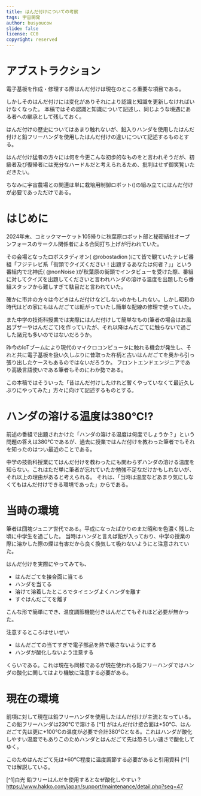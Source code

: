 ```yaml
---
title: はんだ付けについての考察
tags: 宇宙開発
author: busyoucow
slide: false
license: CC0
copyright: reserved
---
```



<div class="page"/>


<div class="page"/>

# アブストラクション

電子基板を作成・修理する際はんだ付けは現在のところ重要な項目である。

しかしそのはんだ付けには変化がありそれにより認識と知識を更新しなければいけなくなった。
本稿ではその認識と知識について記述し、同じような境遇にある者への継承として残しておく。

はんだ付けの歴史についてはあまり触れないが、鉛入りハンダを使用したはんだ付けと鉛フリーハンダを使用したはんだ付けの違いについて記述するものとする。

はんだ付け猛者の方々には何を今更こんな初歩的なものをと言われそうだが、初級者及び復帰者には充分なハードルだと考えられるため、批判はせず御笑覧いただきたい。

ちなみに宇宙農場との関連は単に栽培用制御ロボット()の組み立てにはんだ付けが必要であっただけである。

# はじめに

2024年末、コミックマーケット105帰りに秋葉原ロボット部と秘密結社オープンフォースのサークル関係者による合同打ち上げが行われていた。

その会場となったロボスタディオン( @robostadion )にて皆で観ていたテレビ番組「フジテレビ系「街頭でクイズください！出題するあなたは何者？」」という番組内で北神氏( @nonNoise )が秋葉原の街頭でインタビューを受けた際、番組に対してクイズを出題してくださいと言われハンダの溶ける温度を出題したら番組スタッフから難しすぎて駄目だと言われていた。

確かに市井の方々は今どきはんだ付けなどしないのかもしれない。しかし昭和の時代はどの家にもはんだごては転がっていたし簡単な配線の修理で使っていた。

また中学の技術科授業では実際にはんだ付けして簡単なもの(筆者の場合はお風呂ブザーやはんだごて)を作っていたが、それ以降はんだごてに触らないで過ごした諸兄も多いのではないだろうか。

昨今のIoTブームにより現代のマイクロコンピュータに触れる機会が発生し、それと共に電子基板を扱い久しぶりに昔取った杵柄と古いはんだごてを奥から引っ張り出したケースもあるのではないだろうか。
フロントエンドエンジニアであり高級言語使いである筆者もそのにわか勢である。

この本稿ではそういった「昔はんだ付けしたけれど暫くやっていなくて最近久しぶりにやってみた」方々に向けて記述するものとする。

# ハンダの溶ける温度は380℃!?
前述の番組で出題されかけた「ハンダの溶ける温度は何度でしょうか？」という問題の答えは380℃であるが、過去に授業ではんだ付けを教わった筆者でもそれを知ったのはつい最近のことである。

中学の技術科授業にてはんだ付けを教わったにも関わらずハンダの溶ける温度を知らない。これはただ単に筆者が忘れていたか勉強不足なだけかもしれないが、それ以上の理由があると考えられる。
それは、「当時は温度などあまり気にしなくてもはんだ付けできる環境であった」からである。

# 当時の環境
筆者は団塊ジュニア世代である。平成になったばかりのまだ昭和を色濃く残した頃に中学生を過ごした。
当時はハンダと言えば鉛が入っており、中学の授業の際に溶かした際の煙は有害だから良く換気して吸わないようにと注意されていた。

はんだ付けを実際にやってみても、
- はんだごてを接合面に当てる
- ハンダを当てる
- 溶けて溶着したところでタイミングよくハンダを離す
- すぐはんだごてを離す

こんな形で簡単にでき、温度調節機能付きはんだごてもそれほど必要が無かった。

注意するところはせいぜい
- はんだごての当てすぎで電子部品を熱で壊さないようにする
- ハンダが酸化しないよう注意する

くらいである。これは現在も同様であるが現在使われる鉛フリーハンダではハンダの酸化に関してはより機敏に注意する必要がある。

# 現在の環境
前項に対して現在は鉛フリーハンダを使用したはんだ付けが主流となっている。
この鉛フリーハンダは230℃で溶ける [^1] がはんだ付け接合面は+50℃、はんだごて先は更に+100℃の温度が必要で合計380℃となる。これはハンダが酸化しやすい温度でもありこのためハンダとはんだごて先は恐ろしい速さで酸化してゆく。

このためはんだごて先は+60℃程度に温度調節する必要があると引用資料 [^1] では解説している。

[^1]白光 鉛フリーはんだを使用するとなぜ酸化しやすい？  https://www.hakko.com/japan/support/maintenance/detail.php?seq=47 
